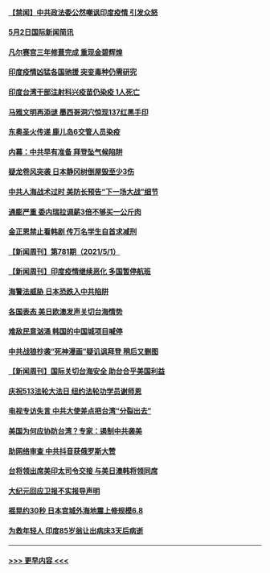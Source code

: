 #### [【禁闻】中共政法委公然嘲讽印度疫情 引发众怒](../pages/prog202/a103109203.md?t=05030201) 
#### [5月2日国际新闻简讯](../pages/prog202/a103109179.md?t=05030201) 
#### [凡尔赛宫三年修葺完成 重现金碧辉煌](../pages/prog202/a103109177.md?t=05030201) 
#### [印度疫情凶猛各国驰援 突变毒种仍需研究](../pages/prog202/a103109182.md?t=05030201) 
#### [印度台湾干部注射科兴疫苗仍染疫 1人死亡](../pages/prog202/a103109172.md?t=05030201) 
#### [马雅文明再添谜 墨西哥洞穴惊现137红黑手印](../pages/prog202/a103109062.md?t=05030201) 
#### [东奥圣火传递 鹿儿岛6交管人员染疫](../pages/prog202/a103109040.md?t=05030201) 
#### [内幕：中共早有准备 拜登坠气候陷阱](../pages/prog202/a103108911.md?t=05030201) 
#### [疑龙卷风突袭 日本静冈树倒屋毁至少3伤](../pages/prog202/a103108977.md?t=05030201) 
#### [中共人海战术过时 美防长预告“下一场大战”细节](../pages/prog202/a103108984.md?t=05030201) 
#### [通膨严重 委内瑞拉调薪3倍不够买一公斤肉](../pages/prog202/a103108965.md?t=05030201) 
#### [金正恩禁止看韩剧 传万名学生自首求减刑](../pages/prog202/a103108926.md?t=05030201) 
#### [【新闻周刊】第781期（2021/5/1）](../pages/prog202/a103108909.md?t=05030201) 
#### [【新闻周刊】印度疫情继续恶化 多国暂停航班](../pages/prog202/a103108880.md?t=05030201) 
#### [海警法威胁 日本恐跌入中共陷阱](../pages/prog202/a103108085.md?t=05030201) 
#### [各国表态 美日欧澳发声关切台海情势](../pages/prog202/a103108099.md?t=05030201) 
#### [难敌民意汹涌 韩国的中国城项目喊停](../pages/prog202/a103108819.md?t=05030201) 
#### [中共战狼抄袭“死神漫画”疑讥讽拜登 稍后又删图](../pages/prog202/a103108812.md?t=05030201) 
#### [【新闻周刊】国际关切台海安全 助台合乎美国利益](../pages/prog202/a103108808.md?t=05030201) 
#### [庆祝513法轮大法日 纽约法轮功学员谢师恩](../pages/prog202/a103108805.md?t=05030201) 
#### [电视专访失言 中共大使差点把台湾“分裂出去”](../pages/prog202/a103108742.md?t=05030201) 
#### [美国为何应协防台湾？专家：遏制中共袭美](../pages/prog202/a103108696.md?t=05030201) 
#### [助网络审查 中共抖音获俄罗斯大赞](../pages/prog202/a103108626.md?t=05030201) 
#### [台将领出席美印太司令交接 与美日澳韩将领同席](../pages/prog202/a103108666.md?t=05030201) 
#### [大纪元回应卫报不实报导声明](../pages/prog202/a103108633.md?t=05030201) 
#### [摇晃约30秒 日本宫城外海地震上修规模6.8](../pages/prog202/a103108477.md?t=05030201) 
#### [为救年轻人 印度85岁翁让出病床3天后病逝](../pages/prog202/a103108457.md?t=05030201) 

----
#### [ >>> 更早内容 <<< ](../indexes/prog202-earlier.md)
